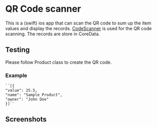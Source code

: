 # QR Code scanner

This is a (swift) ios app that can scan the QR code to sum up the item values and display the records. [CodeScanner](https://github.com/twostraws/CodeScanner) is used for the QR code scanning. The records are store in CoreData.


## Testing
Please follow Product class to create the QR code.

### Example
    ``[{
    "value": 25.5,
    "name": "Sample Product",
    "owner": "John Doe"
    }]``

## Screenshots

